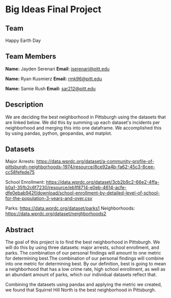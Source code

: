 # Big Ideas Final Project

## Team

Happy Earth Day

## Team Members

**Name:** Jayden Serenari **Email:** jserenari@pitt.edu

**Name:** Ryan Kusmierz **Email:** rmk96@pitt.edu

**Name:** Samie Rush **Email:** sar212@pitt.edu

## Description

We are deciding the best neighborhood in Pittsburgh using the datasets that are linked below. We did this by summing up each dataset's incidents per neighborhood and merging this into one dataframe. We accomplished this by using pandas, python, geopandas, and matplot.

## Datasets

Major Arrests: https://data.wprdc.org/dataset/a-community-profile-of-pittsburgh-neighborhoods-1974/resource/8ce92a4b-fa62-45c3-8cee-cc58fefede75

School Enrollment: https://data.wprdc.org/dataset/3cb2b9c2-66e2-4ffa-b0a1-35fb2c6f7230/resource/eb1f8714-e0eb-4614-acfe-dfe0ebab942f/download/school-enrollment-by-detailed-level-of-school-for-the-population-3-years-and-over.csv

Parks: https://data.wprdc.org/dataset/parks1 
Neighborhoods: https://data.wprdc.org/dataset/neighborhoods2

## Abstract

The goal of this project is to find the best neighborhood in Pittsburgh. We will do this by using three datasets: major arrests, school enrollment, and parks. The combination of our personal findings will amount to one metric for determining best.The combination of our personal findings will combine into one metric for determining best. By our definition, best is going to mean a neighborhood that has a low crime rate,  high school enrollment, as well as an abundant amount of parks, which our individual datasets reflect that. 

Combining the datasets using pandas and applying the metric we created, we found that Squirrel Hill North is the best neighborhood in Pittsburgh. 

